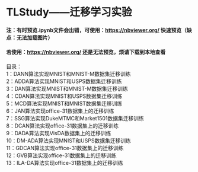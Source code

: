# TLStudy——迁移学习实验
#### 注：有时预览.ipynb文件会出错，可使用：https://nbviewer.org/ 快速预览（缺点：无法加载图片）
#### 若使用：https://nbviewer.org/ 还是无法预览，烦请下载到本地查看
目录：<br/>
1：DANN算法实现MNIST和MNIST-M数据集迁移训练<br/>
2：ADDA算法实现MNIST和USPS数据集迁移训练<br/>
3：DAN算法实现MNIST和MNIST-M数据集迁移训练<br/>
4：CDAN算法实现MNIST和USPS数据集迁移训练<br/>
5：MCD算法实现MNIST和MNIST数据集迁移训练<br/>
6：JAN算法实现office-31数据集上的迁移训练<br/>
7：SSG算法实现DukeMTMC和Market1501数据集迁移训练<br/>
8：DCAN算法实现office-31数据集上的迁移训练<br/>
9：DADA算法实现VisDA数据集上的迁移训练<br/>
10：DM-ADA算法实现MNIST和USPS数据集迁移训练<br/>
11：GDCAN算法实现office-31数据集上的迁移训练<br/>
12：GVB算法实现office-31数据集上的迁移训练<br/>
13：ILA-DA算法实现office-31数据集上的迁移训练<br/>
